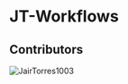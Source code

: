# JT-Workflows

## Contributors
![JairTorres1003](https://avatars.githubusercontent.com/u/83931760?v=4&s=100&border-radius=50%)
